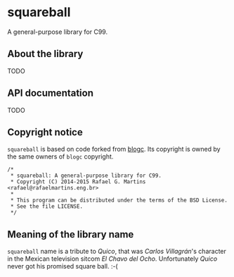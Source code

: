 # squareball

A general-purpose library for C99.

## About the library

TODO

## API documentation

TODO

## Copyright notice

``squareball`` is based on code forked from [blogc](https://github.com/blogc/blogc). Its copyright is owned by the same owners of ``blogc`` copyright.

    /*
     * squareball: A general-purpose library for C99.
     * Copyright (C) 2014-2015 Rafael G. Martins <rafael@rafaelmartins.eng.br>
     *
     * This program can be distributed under the terms of the BSD License.
     * See the file LICENSE.
     */


## Meaning of the library name

``squareball`` name is a tribute to *Quico*, that was *Carlos Villagrán*'s character in the Mexican television sitcom *El Chavo del Ocho*. Unfortunately *Quico* never got his promised square ball. :-(
